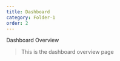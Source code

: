 ```yaml
---
title: Dashboard
category: Folder-1
order: 2
---
```


Dashboard Overview

> This is the dashboard overview page

